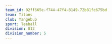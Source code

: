 ```yaml
---
team_id: 02ff665e-f744-47f4-8149-72b81fc675bd
team: Titans
club: Yangebup
sport: Teeball
division: U12
division_number: 5
---
```

